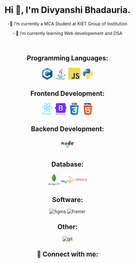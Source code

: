 <!--
**BhadauriaDivya/bhadauriadivya** is a ✨ _special_ ✨ repository because its `README.md` (this file) appears on your GitHub profile.

Here are some ideas to get you started:

- 🔭 I’m currently working on ...
- 🌱 I’m currently learning ...
- 👯 I’m looking to collaborate on ...
- 🤔 I’m looking for help with ...
- 💬 Ask me about ...
- 📫 How to reach me: ...
- 😄 Pronouns: ...
- ⚡ Fun fact: ...
-->

<div align="center">
<!--<img src="IMAGE/img.jpg" alt="intro" height="350px"/>-->
<h1><b>Hi 👋, I'm Divyanshi Bhadauria.</b></h1>
  <p> -🔭 I’m currently a MCA Student at KIET Group of Institution</p>
  <p> - 🌱 I’m currently learning Web developement and DSA</p>

<br>

  
## Programming Languages:
<p>
<img src="https://raw.githubusercontent.com/devicons/devicon/master/icons/c/c-original.svg" alt="c" width="40" height="40"/> 

<img src="https://raw.githubusercontent.com/devicons/devicon/master/icons/java/java-original.svg" alt="java" width="40" height="40"/>

<img src="https://raw.githubusercontent.com/devicons/devicon/master/icons/javascript/javascript-original.svg" alt="javascript" width="40" height="40"/>

<img src="https://raw.githubusercontent.com/devicons/devicon/master/icons/python/python-original.svg" alt="python" width="40" height="40"/>
</p>

## Frontend Development:
<p>
<img src="https://raw.githubusercontent.com/devicons/devicon/master/icons/react/react-original-wordmark.svg" alt="react" width="40" height="40"/>

<img src="https://raw.githubusercontent.com/devicons/devicon/master/icons/bootstrap/bootstrap-plain-wordmark.svg" alt="bootstrap" width="40" height="40"/> 

<img src="https://raw.githubusercontent.com/devicons/devicon/master/icons/css3/css3-original-wordmark.svg" alt="css3" width="40" height="40"/> 

 <img src="https://raw.githubusercontent.com/devicons/devicon/master/icons/html5/html5-original-wordmark.svg" alt="html5" width="40" height="40"/>
</p>

 ## Backend Development:
<p>
 <img src="https://raw.githubusercontent.com/devicons/devicon/master/icons/nodejs/nodejs-original-wordmark.svg" alt="nodejs" width="40" height="40"/>
</p>

 ## Database:
<p>
 <img src="https://raw.githubusercontent.com/devicons/devicon/master/icons/mongodb/mongodb-original-wordmark.svg" alt="mongodb" width="40" height="40"/>

 <img src="https://raw.githubusercontent.com/devicons/devicon/master/icons/mysql/mysql-original-wordmark.svg" alt="mysql" width="40" height="40"/>

 <img src="https://raw.githubusercontent.com/devicons/devicon/master/icons/oracle/oracle-original.svg" alt="oracle" width="40" height="40"/> 
</p>

 ## Software:
<p>
 <img src="https://www.vectorlogo.zone/logos/figma/figma-icon.svg" alt="figma" width="40" height="40"/> 

 <img src="https://www.vectorlogo.zone/logos/framer/framer-icon.svg" alt="framer" width="40" height="40"/>
</p>

 ## Other:
<p>
 <img src="https://www.vectorlogo.zone/logos/git-scm/git-scm-icon.svg" alt="git" width="40" height="40"/>
</p>


## 🔎 Connect with me:

 </div>
